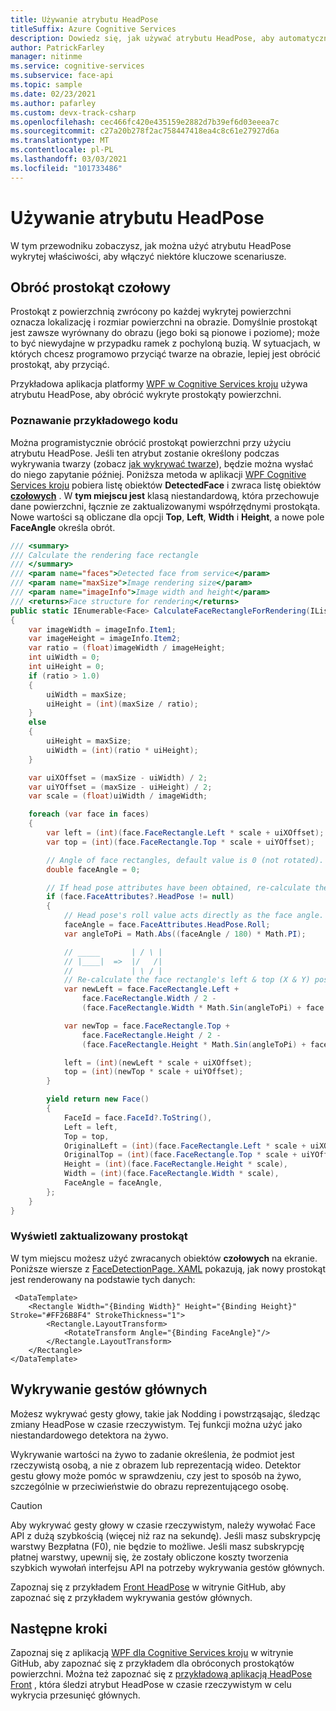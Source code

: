 ```yaml
---
title: Używanie atrybutu HeadPose
titleSuffix: Azure Cognitive Services
description: Dowiedz się, jak używać atrybutu HeadPose, aby automatycznie obrócić prostokąt powierzchni lub wykryć gesty głowy w strumieniu wideo.
author: PatrickFarley
manager: nitinme
ms.service: cognitive-services
ms.subservice: face-api
ms.topic: sample
ms.date: 02/23/2021
ms.author: pafarley
ms.custom: devx-track-csharp
ms.openlocfilehash: cec466fc420e435159e2882d7b39ef6d03eeea7c
ms.sourcegitcommit: c27a20b278f2ac758447418ea4c8c61e27927d6a
ms.translationtype: MT
ms.contentlocale: pl-PL
ms.lasthandoff: 03/03/2021
ms.locfileid: "101733486"
---
```

# <a name="use-the-headpose-attribute"></a>Używanie atrybutu HeadPose

W tym przewodniku zobaczysz, jak można użyć atrybutu HeadPose wykrytej właściwości, aby włączyć niektóre kluczowe scenariusze.

## <a name="rotate-the-face-rectangle"></a>Obróć prostokąt czołowy

Prostokąt z powierzchnią zwrócony po każdej wykrytej powierzchni oznacza lokalizację i rozmiar powierzchni na obrazie. Domyślnie prostokąt jest zawsze wyrównany do obrazu (jego boki są pionowe i poziome); może to być niewydajne w przypadku ramek z pochyloną buzią. W sytuacjach, w których chcesz programowo przyciąć twarze na obrazie, lepiej jest obrócić prostokąt, aby przyciąć.

Przykładowa aplikacja platformy [WPF w Cognitive Services kroju](https://github.com/Azure-Samples/cognitive-services-dotnet-sdk-samples/tree/master/app-samples/Cognitive-Services-Face-WPF) używa atrybutu HeadPose, aby obrócić wykryte prostokąty powierzchni.

### <a name="explore-the-sample-code"></a>Poznawanie przykładowego kodu

Można programistycznie obrócić prostokąt powierzchni przy użyciu atrybutu HeadPose. Jeśli ten atrybut zostanie określony podczas wykrywania twarzy (zobacz [jak wykrywać twarze](HowtoDetectFacesinImage.md)), będzie można wysłać do niego zapytanie później. Poniższa metoda w aplikacji [WPF Cognitive Services kroju](https://github.com/Azure-Samples/cognitive-services-dotnet-sdk-samples/tree/master/app-samples/Cognitive-Services-Face-WPF) pobiera listę obiektów **DetectedFace** i zwraca listę obiektów **[czołowych](https://github.com/Azure-Samples/cognitive-services-dotnet-sdk-samples/blob/master/app-samples/Cognitive-Services-Face-WPF/Sample-WPF/Controls/Face.cs)** . W **tym miejscu jest** klasą niestandardową, która przechowuje dane powierzchni, łącznie ze zaktualizowanymi współrzędnymi prostokąta. Nowe wartości są obliczane dla opcji **Top**, **Left**, **Width** i **Height**, a nowe pole **FaceAngle** określa obrót.

```csharp
/// <summary>
/// Calculate the rendering face rectangle
/// </summary>
/// <param name="faces">Detected face from service</param>
/// <param name="maxSize">Image rendering size</param>
/// <param name="imageInfo">Image width and height</param>
/// <returns>Face structure for rendering</returns>
public static IEnumerable<Face> CalculateFaceRectangleForRendering(IList<DetectedFace> faces, int maxSize, Tuple<int, int> imageInfo)
{
    var imageWidth = imageInfo.Item1;
    var imageHeight = imageInfo.Item2;
    var ratio = (float)imageWidth / imageHeight;
    int uiWidth = 0;
    int uiHeight = 0;
    if (ratio > 1.0)
    {
        uiWidth = maxSize;
        uiHeight = (int)(maxSize / ratio);
    }
    else
    {
        uiHeight = maxSize;
        uiWidth = (int)(ratio * uiHeight);
    }

    var uiXOffset = (maxSize - uiWidth) / 2;
    var uiYOffset = (maxSize - uiHeight) / 2;
    var scale = (float)uiWidth / imageWidth;

    foreach (var face in faces)
    {
        var left = (int)(face.FaceRectangle.Left * scale + uiXOffset);
        var top = (int)(face.FaceRectangle.Top * scale + uiYOffset);

        // Angle of face rectangles, default value is 0 (not rotated).
        double faceAngle = 0;

        // If head pose attributes have been obtained, re-calculate the left & top (X & Y) positions.
        if (face.FaceAttributes?.HeadPose != null)
        {
            // Head pose's roll value acts directly as the face angle.
            faceAngle = face.FaceAttributes.HeadPose.Roll;
            var angleToPi = Math.Abs((faceAngle / 180) * Math.PI);

            // _____       | / \ |
            // |____|  =>  |/   /|
            //             | \ / |
            // Re-calculate the face rectangle's left & top (X & Y) positions.
            var newLeft = face.FaceRectangle.Left +
                face.FaceRectangle.Width / 2 -
                (face.FaceRectangle.Width * Math.Sin(angleToPi) + face.FaceRectangle.Height * Math.Cos(angleToPi)) / 2;

            var newTop = face.FaceRectangle.Top +
                face.FaceRectangle.Height / 2 -
                (face.FaceRectangle.Height * Math.Sin(angleToPi) + face.FaceRectangle.Width * Math.Cos(angleToPi)) / 2;

            left = (int)(newLeft * scale + uiXOffset);
            top = (int)(newTop * scale + uiYOffset);
        }

        yield return new Face()
        {
            FaceId = face.FaceId?.ToString(),
            Left = left,
            Top = top,
            OriginalLeft = (int)(face.FaceRectangle.Left * scale + uiXOffset),
            OriginalTop = (int)(face.FaceRectangle.Top * scale + uiYOffset),
            Height = (int)(face.FaceRectangle.Height * scale),
            Width = (int)(face.FaceRectangle.Width * scale),
            FaceAngle = faceAngle,
        };
    }
}
```

### <a name="display-the-updated-rectangle"></a>Wyświetl zaktualizowany prostokąt

W tym miejscu możesz użyć zwracanych obiektów **czołowych** na ekranie. Poniższe wiersze z [FaceDetectionPage. XAML](https://github.com/Azure-Samples/cognitive-services-dotnet-sdk-samples/blob/master/app-samples/Cognitive-Services-Face-WPF/Sample-WPF/Controls/FaceDetectionPage.xaml) pokazują, jak nowy prostokąt jest renderowany na podstawie tych danych:

```xaml
 <DataTemplate>
    <Rectangle Width="{Binding Width}" Height="{Binding Height}" Stroke="#FF26B8F4" StrokeThickness="1">
        <Rectangle.LayoutTransform>
            <RotateTransform Angle="{Binding FaceAngle}"/>
        </Rectangle.LayoutTransform>
    </Rectangle>
</DataTemplate>
```

## <a name="detect-head-gestures"></a>Wykrywanie gestów głównych

Możesz wykrywać gesty głowy, takie jak Nodding i powstrząsając, śledząc zmiany HeadPose w czasie rzeczywistym. Tej funkcji można użyć jako niestandardowego detektora na żywo.

Wykrywanie wartości na żywo to zadanie określenia, że podmiot jest rzeczywistą osobą, a nie z obrazem lub reprezentacją wideo. Detektor gestu głowy może pomóc w sprawdzeniu, czy jest to sposób na żywo, szczególnie w przeciwieństwie do obrazu reprezentującego osobę.

> [!CAUTION]
> Aby wykrywać gesty głowy w czasie rzeczywistym, należy wywołać Face API z dużą szybkością (więcej niż raz na sekundę). Jeśli masz subskrypcję warstwy Bezpłatna (F0), nie będzie to możliwe. Jeśli masz subskrypcję płatnej warstwy, upewnij się, że zostały obliczone koszty tworzenia szybkich wywołań interfejsu API na potrzeby wykrywania gestów głównych.

Zapoznaj się z przykładem [Front HeadPose](https://github.com/Azure-Samples/cognitive-services-dotnet-sdk-samples/tree/master/app-samples/FaceAPIHeadPoseSample) w witrynie GitHub, aby zapoznać się z przykładem wykrywania gestów głównych.

## <a name="next-steps"></a>Następne kroki

Zapoznaj się z aplikacją [WPF dla Cognitive Services kroju](https://github.com/Azure-Samples/cognitive-services-dotnet-sdk-samples/tree/master/app-samples/Cognitive-Services-Face-WPF) w witrynie GitHub, aby zapoznać się z przykładem dla obróconych prostokątów powierzchni. Można też zapoznać się z [przykładową aplikacją HeadPose Front](https://github.com/Azure-Samples/cognitive-services-dotnet-sdk-samples/tree/master/app-samples) , która śledzi atrybut HeadPose w czasie rzeczywistym w celu wykrycia przesunięć głównych.